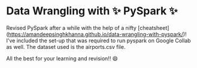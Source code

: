 # Data Wrangling with ✨ PySpark ✨

Revised PySpark after a while with the help of a nifty [cheatsheet] (https://amandeepsinghkhanna.github.io/data-wrangling-with-pyspark/)!
I've included the set-up that was required to run pyspark on Google Collab as well.
The dataset used is the airports.csv file.

All the best for your learning and revision!! 😄
